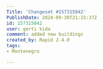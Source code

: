 ```yaml
---
Title: 'Changeset #157315042'
PublishDate: 2024-09-30T21:15:37Z
id: 157315042
user: gerti kida
comment: added new buildings
created_by: Rapid 2.4.0
tags:
- Montenegro

---
```

